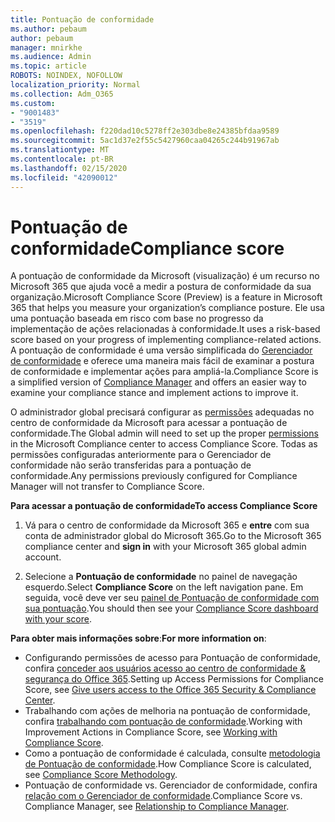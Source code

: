 ```yaml
---
title: Pontuação de conformidade
ms.author: pebaum
author: pebaum
manager: mnirkhe
ms.audience: Admin
ms.topic: article
ROBOTS: NOINDEX, NOFOLLOW
localization_priority: Normal
ms.collection: Adm_O365
ms.custom:
- "9001483"
- "3519"
ms.openlocfilehash: f220dad10c5278ff2e303dbe8e24385bfdaa9589
ms.sourcegitcommit: 5ac1d37e2f55c5427960caa04265c244b91967ab
ms.translationtype: MT
ms.contentlocale: pt-BR
ms.lasthandoff: 02/15/2020
ms.locfileid: "42090012"
---
```

# <a name="compliance-score"></a><span data-ttu-id="9af17-102">Pontuação de conformidade</span><span class="sxs-lookup"><span data-stu-id="9af17-102">Compliance score</span></span>

<span data-ttu-id="9af17-103">A pontuação de conformidade da Microsoft (visualização) é um recurso no Microsoft 365 que ajuda você a medir a postura de conformidade da sua organização.</span><span class="sxs-lookup"><span data-stu-id="9af17-103">Microsoft Compliance Score (Preview) is a feature in Microsoft 365 that helps you measure your organization’s compliance posture.</span></span> <span data-ttu-id="9af17-104">Ele usa uma pontuação baseada em risco com base no progresso da implementação de ações relacionadas à conformidade.</span><span class="sxs-lookup"><span data-stu-id="9af17-104">It uses a risk-based score based on your progress of implementing compliance-related actions.</span></span>   <span data-ttu-id="9af17-105">A pontuação de conformidade é uma versão simplificada do [Gerenciador de conformidade](https://docs.microsoft.com/en-us/microsoft-365/compliance/compliance-manager-overview) e oferece uma maneira mais fácil de examinar a postura de conformidade e implementar ações para ampliá-la.</span><span class="sxs-lookup"><span data-stu-id="9af17-105">Compliance Score is a simplified version of [Compliance Manager](https://docs.microsoft.com/en-us/microsoft-365/compliance/compliance-manager-overview) and offers an easier way to examine your compliance stance and implement actions to improve it.</span></span> 

<span data-ttu-id="9af17-106">O administrador global precisará configurar as [permissões](https://docs.microsoft.com/en-us/microsoft-365/security/office-365-security/permissions-in-the-security-and-compliance-center) adequadas no centro de conformidade da Microsoft para acessar a pontuação de conformidade.</span><span class="sxs-lookup"><span data-stu-id="9af17-106">The Global admin will need to set up the proper [permissions](https://docs.microsoft.com/en-us/microsoft-365/security/office-365-security/permissions-in-the-security-and-compliance-center) in the Microsoft Compliance center to access Compliance Score.</span></span>  <span data-ttu-id="9af17-107">Todas as permissões configuradas anteriormente para o Gerenciador de conformidade não serão transferidas para a pontuação de conformidade.</span><span class="sxs-lookup"><span data-stu-id="9af17-107">Any permissions previously configured for Compliance Manager will not transfer to Compliance Score.</span></span>

<span data-ttu-id="9af17-108">**Para acessar a pontuação de conformidade**</span><span class="sxs-lookup"><span data-stu-id="9af17-108">**To access Compliance Score**</span></span>

1. <span data-ttu-id="9af17-109">Vá para o centro de conformidade da Microsoft 365 e **entre** com sua conta de administrador global do Microsoft 365.</span><span class="sxs-lookup"><span data-stu-id="9af17-109">Go to the Microsoft 365 compliance center and **sign in** with your Microsoft 365 global admin account.</span></span>

2. <span data-ttu-id="9af17-110">Selecione a **Pontuação de conformidade** no painel de navegação esquerdo.</span><span class="sxs-lookup"><span data-stu-id="9af17-110">Select **Compliance Score** on the left navigation pane.</span></span> <span data-ttu-id="9af17-111">Em seguida, você deve ver seu [painel de Pontuação de conformidade com sua pontuação](https://docs.microsoft.com/en-us/microsoft-365/compliance/compliance-score-setup#understand-the-compliance-score-dashboard).</span><span class="sxs-lookup"><span data-stu-id="9af17-111">You should then see your [Compliance Score dashboard with your score](https://docs.microsoft.com/en-us/microsoft-365/compliance/compliance-score-setup#understand-the-compliance-score-dashboard).</span></span>
 

<span data-ttu-id="9af17-112">**Para obter mais informações sobre**:</span><span class="sxs-lookup"><span data-stu-id="9af17-112">**For more information on**:</span></span>

- <span data-ttu-id="9af17-113">Configurando permissões de acesso para Pontuação de conformidade, confira [conceder aos usuários acesso ao centro de conformidade & segurança do Office 365](https://docs.microsoft.com/en-us/microsoft-365/security/office-365-security/grant-access-to-the-security-and-compliance-center).</span><span class="sxs-lookup"><span data-stu-id="9af17-113">Setting up Access Permissions for Compliance Score, see [Give users access to the Office 365 Security & Compliance Center](https://docs.microsoft.com/en-us/microsoft-365/security/office-365-security/grant-access-to-the-security-and-compliance-center).</span></span>
- <span data-ttu-id="9af17-114">Trabalhando com ações de melhoria na pontuação de conformidade, confira [trabalhando com pontuação de conformidade](https://docs.microsoft.com/en-us/microsoft-365/compliance/working-with-compliance-score).</span><span class="sxs-lookup"><span data-stu-id="9af17-114">Working with Improvement Actions in Compliance Score, see  [Working with Compliance Score](https://docs.microsoft.com/en-us/microsoft-365/compliance/working-with-compliance-score).</span></span>
- <span data-ttu-id="9af17-115">Como a pontuação de conformidade é calculada, consulte [metodologia de Pontuação de conformidade](https://docs.microsoft.com/en-us/microsoft-365/compliance/compliance-score-methodology).</span><span class="sxs-lookup"><span data-stu-id="9af17-115">How Compliance Score is calculated, see [Compliance Score Methodology](https://docs.microsoft.com/en-us/microsoft-365/compliance/compliance-score-methodology).</span></span>
- <span data-ttu-id="9af17-116">Pontuação de conformidade vs. Gerenciador de conformidade, confira [relação com o Gerenciador de conformidade](https://docs.microsoft.com/en-us/microsoft-365/compliance/compliance-score#relationship-to-compliance-manager).</span><span class="sxs-lookup"><span data-stu-id="9af17-116">Compliance Score vs. Compliance Manager, see [Relationship to Compliance Manager](https://docs.microsoft.com/en-us/microsoft-365/compliance/compliance-score#relationship-to-compliance-manager).</span></span>


